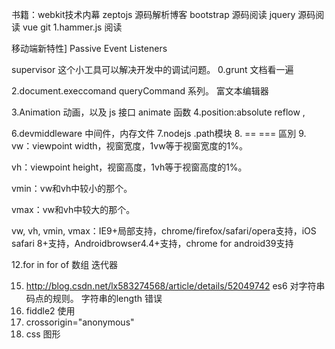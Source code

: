  

书籍：webkit技术内幕
zeptojs 源码解析博客
bootstrap 源码阅读
jquery 源码阅读
vue
git
1.hammer.js 阅读



 

移动端新特性] Passive Event Listeners

supervisor 这个小工具可以解决开发中的调试问题。 
0.grunt 文档看一遍
 
2.document.execcomand  queryCommand 系列。 富文本编辑器
 
3.Animation  动画，以及 js 接口 animate 函数
4.position:absolute reflow ,

6.devmiddleware 中间件，内存文件
7.nodejs .path模块
8. ==   === 區別
9. vw：viewpoint width，视窗宽度，1vw等于视窗宽度的1%。

vh：viewpoint height，视窗高度，1vh等于视窗高度的1%。

vmin：vw和vh中较小的那个。

vmax：vw和vh中较大的那个。

vw, vh, vmin, vmax：IE9+局部支持，chrome/firefox/safari/opera支持，iOS safari 8+支持，Androidbrowser4.4+支持，chrome for android39支持
 
 
 
12.for in  for of 数组 迭代器
 
15. http://blog.csdn.net/lx583274568/article/details/52049742 es6 对字符串码点的规则。  字符串的length 错误
16. fiddle2 使用
17. crossorigin="anonymous"
18. css 图形